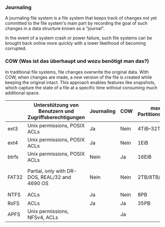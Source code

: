 ### Journaling

A journaling file system is a file system that keeps track of changes not yet committed to the file system's main part by recording the goal of such changes in a data structure known as a "journal".

In the event of a system crash or power failure, such file systems can be brought back online more quickly with a lower likelihood of becoming corrupted.

### COW (Was ist das überhaupt und wozu benötigt man das?)

In traditional file systems, file changes overwrite the original data. With COW, when changes are made, a new version of the file is created while keeping the original intact. This approach enables features like snapshots, which capture the state of a file at a specific time without consuming much additional space.

||Unterstützung von Benutzern und Zugriffsberechtigungen|Journaling|COW|max. Partitionsgröße|max. Dateigröße|max. Anzahl von Dateien|Besondere Features / Anwendungsfälle|
|-|-|-|-|-|-|-|-|
|ext3|Unix permissions, POSIX ACLs|Ja|Nein|4TiB–32TiB|16GiB–2TiB|Variabel||
|ext4|Unix permissions, POSIX ACLs|Ja|Nein|1EiB|16-256TiB|4 billion||
|btrfs|Unix permissions, POSIX ACLs|Nein|Ja|16EiB|16EiB|2<sup>64</sup>||
|FAT32|Partial, only with DR-DOS, REAL/32 and 4690 OS|Nein|Nein|2TB/8TB/16TB|2GiB (without LFS) 4GiB (with LFS)|268,173,300||
|NTFS|ACLs|Ja|Nein|8PB|8PB|2<sup>32</sup>-1||
|RsFS|ACLs|Ja|Ja|35PB|35PB|-||
|APFS|Unix permissions, NFSv4, ACLs||Ja||8EB|9,223,372,036,854,775,808||